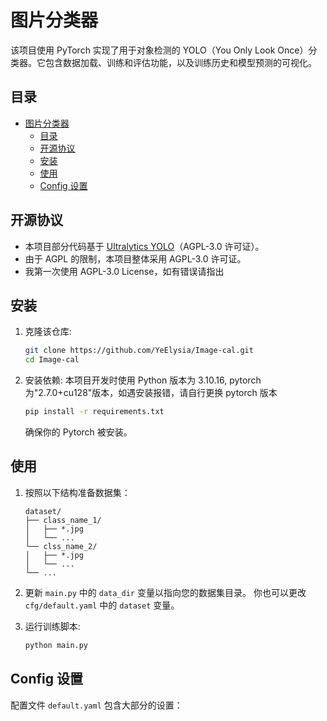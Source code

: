 # 图片分类器

该项目使用 PyTorch 实现了用于对象检测的 YOLO（You Only Look Once）分类器。它包含数据加载、训练和评估功能，以及训练历史和模型预测的可视化。

## 目录

- [图片分类器](#图片分类器)
  - [目录](#目录)
  - [开源协议](#开源协议)
  - [安装](#安装)
  - [使用](#使用)
  - [Config 设置](#config-设置)

## 开源协议

- 本项目部分代码基于 [Ultralytics YOLO](https://github.com/ultralytics/ultralytics)（AGPL-3.0 许可证）。
- 由于 AGPL 的限制，本项目整体采用 AGPL-3.0 许可证。
- 我第一次使用 AGPL-3.0 License，如有错误请指出

## 安装

1. 克隆该仓库:

   ```bash
   git clone https://github.com/YeElysia/Image-cal.git
   cd Image-cal
   ```

2. 安装依赖:
   本项目开发时使用 Python 版本为 3.10.16, pytorch 为"2.7.0+cu128"版本，如遇安装报错，请自行更换 pytorch 版本

   ```bash
   pip install -r requirements.txt
   ```

   确保你的 Pytorch 被安装。

## 使用

1. 按照以下结构准备数据集：

   ```
   dataset/
   ├── class_name_1/
   │   ├── *.jpg
   │   └── ...
   └── clss_name_2/
   │   ├── *.jpg
   │   └── ...
   └── ...
   ```

2. 更新 `main.py` 中的 `data_dir` 变量以指向您的数据集目录。
   你也可以更改`cfg/default.yaml` 中的 `dataset` 变量。

3. 运行训练脚本:
   ```bash
   python main.py
   ```

## Config 设置

配置文件 `default.yaml` 包含大部分的设置：

